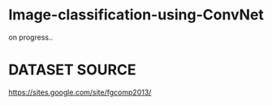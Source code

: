 # Image-classification-using-ConvNet
on progress..

# DATASET SOURCE
https://sites.google.com/site/fgcomp2013/
